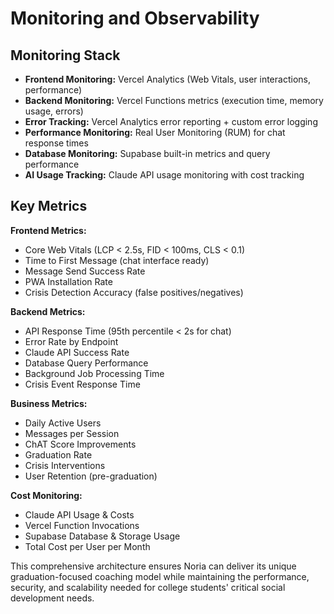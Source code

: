 # Monitoring and Observability

## Monitoring Stack

- **Frontend Monitoring:** Vercel Analytics (Web Vitals, user interactions, performance)
- **Backend Monitoring:** Vercel Functions metrics (execution time, memory usage, errors)
- **Error Tracking:** Vercel Analytics error reporting + custom error logging
- **Performance Monitoring:** Real User Monitoring (RUM) for chat response times
- **Database Monitoring:** Supabase built-in metrics and query performance
- **AI Usage Tracking:** Claude API usage monitoring with cost tracking

## Key Metrics

**Frontend Metrics:**

- Core Web Vitals (LCP < 2.5s, FID < 100ms, CLS < 0.1)
- Time to First Message (chat interface ready)
- Message Send Success Rate
- PWA Installation Rate
- Crisis Detection Accuracy (false positives/negatives)

**Backend Metrics:**

- API Response Time (95th percentile < 2s for chat)
- Error Rate by Endpoint
- Claude API Success Rate
- Database Query Performance
- Background Job Processing Time
- Crisis Event Response Time

**Business Metrics:**

- Daily Active Users
- Messages per Session
- ChAT Score Improvements
- Graduation Rate
- Crisis Interventions
- User Retention (pre-graduation)

**Cost Monitoring:**

- Claude API Usage & Costs
- Vercel Function Invocations
- Supabase Database & Storage Usage
- Total Cost per User per Month

This comprehensive architecture ensures Noria can deliver its unique graduation-focused coaching model while maintaining the performance, security, and scalability needed for college students' critical social development needs.